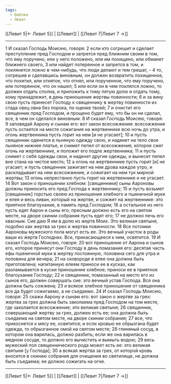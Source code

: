 ```yaml
---
tags:
  - Библия
  - Левит
---
```

[[Левит 5|← Левит 5]] | [[Левит]] | [[Левит 7|Левит 7 →]]

---
1 И сказал Господь Моисею, говоря:
2 если кто согрешит и сделает преступление пред Господом и запрется пред ближним своим в том, что ему поручено, или у него положено, или им похищено, или обманет ближнего своего,
3 или найдет потерянное и запрется в том, и поклянется ложно в чем-нибудь, что люди делают и тем грешат, -
4 то, согрешив и сделавшись виновным, он должен возвратить похищенное, что похитил, или отнятое, что отнял, или порученное, что ему поручено, или потерянное, что он нашел;
5 или если он в чем поклялся ложно, то должен отдать сполна, и приложить к тому пятую долю и отдать тому, кому принадлежит, в день приношения жертвы повинности;
6 и за вину свою пусть принесет Господу к священнику в жертву повинности из стада овец овна без порока, по оценке твоей;
7 и очистит его священник пред Господом, и прощено будет ему, что бы он ни сделал, все, в чем он сделался виновным.
8 И сказал Господь Моисею, говоря:
9 заповедай Аарону и сынам его: вот закон всесожжения: всесожжение пусть остается на месте сожигания на жертвеннике всю ночь до утра, и огонь жертвенника пусть горит на нем [и не угасает];
10 и пусть священник оденется в льняную одежду свою, и наденет на тело свое льняное нижнее платье, и снимет пепел от всесожжения, которое сжег огонь на жертвеннике, и положит его подле жертвенника;
11 и пусть снимет с себя одежды свои, и наденет другие одежды, и вынесет пепел вне стана на чистое место;
12 а огонь на жертвеннике пусть горит [и] не угасает; и пусть священник зажигает на нем дрова каждое утро, и раскладывает на нем всесожжение, и сожигает на нем тук мирной жертвы;
13 огонь непрестанно пусть горит на жертвеннике и не угасает.
14 Вот закон о приношении хлебном: [священники] сыны Аароновы должны приносить его пред Господа к жертвеннику;
15 и пусть возьмет [священник] горстью своею из приношения хлебного и пшеничной муки и елея и весь ливан, который на жертве, и сожжет на жертвеннике: это приятное благоухание, в память пред Господом;
16 а остальное из него пусть едят Аарон и сыны его; пресным должно есть его на святом месте, на дворе скинии собрания пусть едят его;
17 не должно печь его квасным. Сие даю Я им в долю из жертв Моих. Это великая святыня, подобно как жертва за грех и жертва повинности.
18 Все потомки Аароновы мужеского пола могут есть ее. Это вечный участок в роды ваши из жертв Господних. Все, прикасающееся к ним, освятится.
19 И сказал Господь Моисею, говоря:
20 вот приношение от Аарона и сынов его, которое принесут они Господу в день помазания его: десятая часть ефы пшеничной муки в жертву постоянную, половина сего для утра и половина для вечера;
21 на сковороде в елее она должна быть приготовлена; напитанную елеем приноси ее в кусках, как разламывается в куски приношение хлебное; приноси ее в приятное благоухание Господу;
22 и священник, помазанный на место его из сынов его, должен совершать сие: это вечный устав Господа. Вся она должна быть сожжена;
23 и всякое хлебное приношение от священника все да будет сожигаемо, а не съедаемо.
24 И сказал Господь Моисею, говоря:
25 скажи Аарону и сынам его: вот закон о жертве за грех: жертва за грех должна быть заколаема пред Господом на том месте, где заколается всесожжение; это великая святыня;
26 священник, совершающий жертву за грех, должен есть ее; она должна быть съедаема на святом месте, на дворе скинии собрания;
27 все, что прикоснется к мясу ее, освятится; и если кровью ее обрызгана будет одежда, то обрызганное омой на святом месте;
28 глиняный сосуд, в котором она варилась, должно разбить; если же она варилась в медном сосуде, то должно его вычистить и вымыть водою;
29 весь мужеский пол священнического рода может есть ее: это великая святыня [у Господа];
30 а всякая жертва за грех, от которой кровь вносится в скинию собрания для очищения во святилище, не должна быть съедаема; ее должно сожигать на огне.

---
[[Левит 5|← Левит 5]] | [[Левит]] | [[Левит 7|Левит 7 →]]